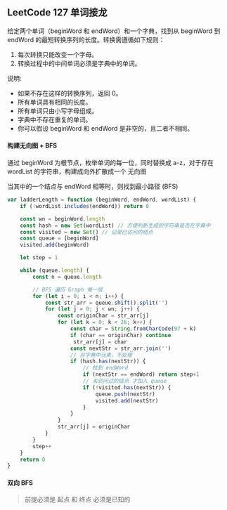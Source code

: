 <h2 id='1'>LeetCode 127 单词接龙</h2>

给定两个单词（beginWord 和 endWord）和一个字典，找到从 beginWord 到 endWord 的最短转换序列的长度。转换需遵循如下规则：

1. 每次转换只能改变一个字母。
2. 转换过程中的中间单词必须是字典中的单词。

说明:
* 如果不存在这样的转换序列，返回 0。
* 所有单词具有相同的长度。
* 所有单词只由小写字母组成。
* 字典中不存在重复的单词。
* 你可以假设 beginWord 和 endWord 是非空的，且二者不相同。

#### 构建无向图 + BFS
通过 beginWord 为根节点，枚举单词的每一位，同时替换成 a-z，对于存在 wordList 的字符串，构建成向外扩散成一个 无向图  

当其中的一个结点与 endWord 相等时，则找到最小路径 (BFS)

```javascript
var ladderLength = function (beginWord, endWord, wordList) {
    if (!wordList.includes(endWord)) return 0

    const wn = beginWord.length
    const hash = new Set(wordList) // 方便判断生成的字符串是否在字典中
    const visited = new Set() // 记录已访问的结点
    const queue = [beginWord]
    visited.add(beginWord)

    let step = 1

    while (queue.length) {
        const n = queue.length

        // BFS 遍历 Graph 每一层
        for (let i = 0; i < n; i++) {
            const str_arr = queue.shift().split('')
            for (let j = 0; j < wn; j++) {
                const originChar = str_arr[j]
                for (let k = 0; k < 26; k++) {
                    const char = String.fromCharCode(97 + k)
                    if (char == originChar) continue
                     str_arr[j] = char
                    const nextStr = str_arr.join('')
                    // 非字典中元素，不处理
                    if (hash.has(nextStr)) {
                        // 找到 endWord
                        if (nextStr == endWord) return step+1
                        // 未访问过的结点 才加入 queue
                        if (!visited.has(nextStr)) {
                            queue.push(nextStr)
                            visited.add(nextStr)
                        }
                    }
                }
                str_arr[j] = originChar
            }
        }
        step++
    }
    return 0
}
```


#### 双向 BFS
> 前提必须是 起点 和 终点 必须是已知的

```javascript
```